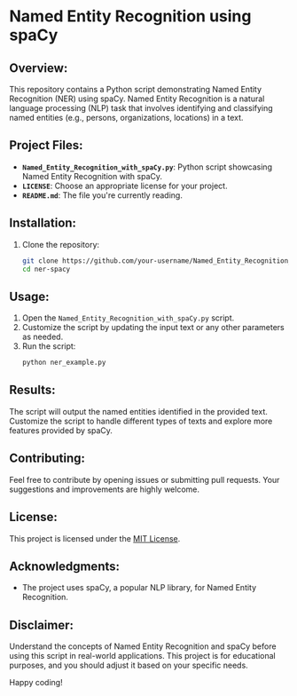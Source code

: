 # Named Entity Recognition using spaCy

## Overview:
This repository contains a Python script demonstrating Named Entity Recognition (NER) using spaCy. Named Entity Recognition is a natural language processing (NLP) task that involves identifying and classifying named entities (e.g., persons, organizations, locations) in a text.

## Project Files:
- **`Named_Entity_Recognition_with_spaCy.py`**: Python script showcasing Named Entity Recognition with spaCy.
- **`LICENSE`**: Choose an appropriate license for your project.
- **`README.md`**: The file you're currently reading.

## Installation:
1. Clone the repository:
    ```bash
    git clone https://github.com/your-username/Named_Entity_Recognition_with_spaCy.git
    cd ner-spacy
    ```

## Usage:
1. Open the `Named_Entity_Recognition_with_spaCy.py` script.
2. Customize the script by updating the input text or any other parameters as needed.
3. Run the script:
    ```bash
    python ner_example.py
    ```

## Results:
The script will output the named entities identified in the provided text. Customize the script to handle different types of texts and explore more features provided by spaCy.

## Contributing:
Feel free to contribute by opening issues or submitting pull requests. Your suggestions and improvements are highly welcome.

## License:
This project is licensed under the [MIT License](LICENSE).

## Acknowledgments:
- The project uses spaCy, a popular NLP library, for Named Entity Recognition.

## Disclaimer:
Understand the concepts of Named Entity Recognition and spaCy before using this script in real-world applications. This project is for educational purposes, and you should adjust it based on your specific needs.

Happy coding!
